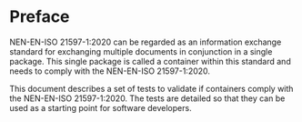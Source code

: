 # Preface

NEN-EN-ISO 21597-1:2020 can be regarded as an information exchange standard for exchanging multiple documents in conjunction in a single package. This single package is called a container within this standard and needs to comply with the NEN-EN-ISO 21597-1:2020.

This document describes a set of tests to validate if containers comply with the NEN-EN-ISO 21597-1:2020. The tests are detailed so that they can be used as a starting point for software developers.








